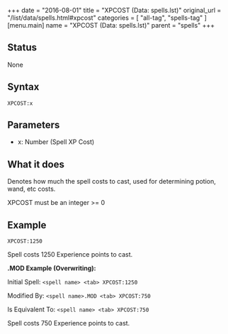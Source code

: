 +++
date = "2016-08-01"
title = "XPCOST (Data: spells.lst)"
original_url = "/list/data/spells.html#xpcost"
categories = [ "all-tag", "spells-tag" ]
[menu.main]
    name = "XPCOST (Data: spells.lst)"
    parent = "spells"
+++

## Status

None

## Syntax

`XPCOST:x`

## Parameters

-   x: Number (Spell XP Cost)



What it does
------------

Denotes how much the spell costs to cast, used for determining potion,
wand, etc costs.

XPCOST must be an integer &gt;= 0

Example
-------

`XPCOST:1250`

Spell costs 1250 Experience points to cast.

**.MOD Example (Overwriting):**

Initial Spell: `<spell name> <tab> XPCOST:1250`

Modified By: `<spell name>.MOD <tab> XPCOST:750`

Is Equivalent To: `<spell name> <tab> XPCOST:750`

Spell costs 750 Experience points to cast.

